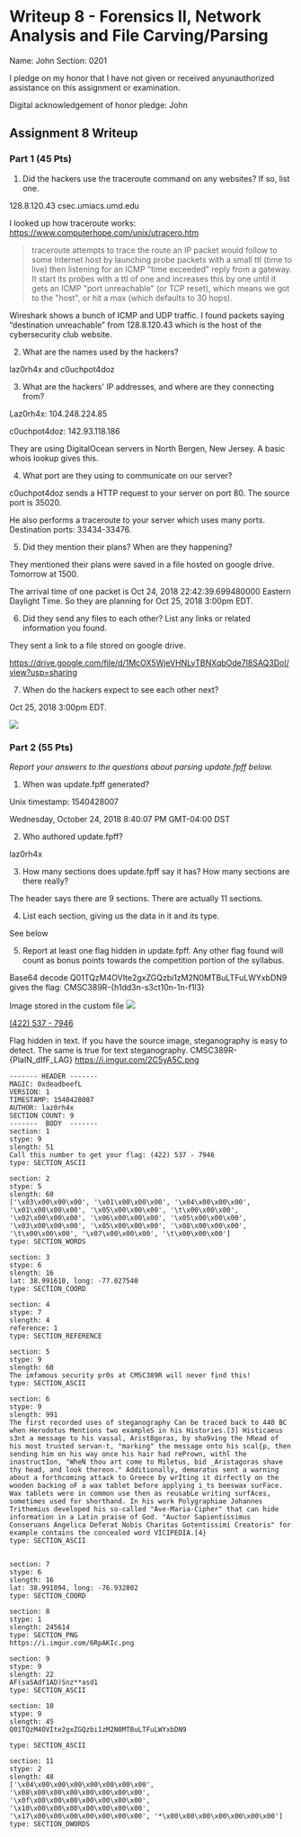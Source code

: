 Writeup 8 - Forensics II, Network Analysis and File Carving/Parsing
=====

Name: John
Section: 0201

I pledge on my honor that I have not given or received anyunauthorized assistance on this assignment or examination.

Digital acknowledgement of honor pledge: John

## Assignment 8 Writeup

### Part 1 (45 Pts)
1. Did the hackers use the traceroute command on any websites? If so, list one.

128.8.120.43 csec.umiacs.umd.edu

I looked up how traceroute works: https://www.computerhope.com/unix/utracero.htm

>traceroute attempts to trace the route an IP packet would follow to some Internet host by launching probe packets with a small ttl (time to live) then listening for an ICMP "time exceeded" reply from a gateway. It start its probes with a ttl of one and increases this by one until it gets an ICMP "port unreachable" (or TCP reset), which means we got to the "host", or hit a max (which defaults to 30 hops).

Wireshark shows a bunch of ICMP and UDP traffic. I found packets saying  “destination unreachable” from 128.8.120.43 which is the host of the cybersecurity club website.


2. What are the names used by the hackers?

laz0rh4x and c0uchpot4doz

3.	What are the hackers' IP addresses, and where are they connecting from?

Laz0rh4x: 104.248.224.85

c0uchpot4doz: 142.93.118.186

They are using DigitalOcean servers in North Bergen, New Jersey. A basic whois lookup gives this.

4. What port are they using to communicate on our server?

c0uchpot4doz sends a HTTP request to your server on port 80. The source port is 35020.

He also performs a traceroute to your server which uses many ports. Destination ports: 33434-33476.


5.	Did they mention their plans? When are they happening?

They mentioned their plans were saved in a file hosted on google drive. Tomorrow at 1500. 

The arrival time of one packet is Oct 24, 2018 22:42:39.699480000 Eastern Daylight Time. So they are planning for Oct 25, 2018 3:00pm EDT.


6. Did they send any files to each other? List any links or related information you found.

They sent a link to a file stored on google drive.

https://drive.google.com/file/d/1McOX5WjeVHNLyTBNXqbOde7l8SAQ3DoI/view?usp=sharing 

7.	When do the hackers expect to see each other next?

Oct 25, 2018 3:00pm EDT.


![](https://i.imgur.com/txazKi0.png)


### Part 2 (55 Pts)

*Report your answers to the questions about parsing update.fpff below.*

1.	When was update.fpff generated?

Unix timestamp: 1540428007

Wednesday, October 24, 2018 8:40:07 PM GMT-04:00 DST

2.	Who authored update.fpff?

laz0rh4x

3.	How many sections does update.fpff say it has? How many sections are there really?

The header says there are 9 sections. There are actually 11 sections.

4.	List each section, giving us the data in it and its type.

See below

5.	Report at least one flag hidden in update.fpff. Any other flag found will count as bonus points towards the competition portion of the syllabus.


Base64 decode Q01TQzM4OVIte2gxZGQzbi1zM2N0MTBuLTFuLWYxbDN9 gives the flag: CMSC389R-{h1dd3n-s3ct10n-1n-f1l3}

Image stored in the custom file ![](https://i.imgur.com/6RpAKIc.png)

[(422) 537 - 7946](https://www.youtube.com/watch?v=dQw4w9WgXcQ)

Flag hidden in text. If you have the source image, steganography is easy to detect. The same is true for text steganography. CMSC389R-{PlaIN_dIfF_LAG} https://i.imgur.com/2C5yA5C.png



````
------- HEADER -------
MAGIC: 0xdeadbeefL
VERSION: 1
TIMESTAMP: 1540428007
AUTHOR: laz0rh4x
SECTION COUNT: 9
-------  BODY  -------
section: 1
stype: 9
slength: 51
Call this number to get your flag: (422) 537 - 7946
type: SECTION_ASCII

section: 2
stype: 5
slength: 60
['\x03\x00\x00\x00', '\x01\x00\x00\x00', '\x04\x00\x00\x00', '\x01\x00\x00\x00', '\x05\x00\x00\x00', '\t\x00\x00\x00', '\x02\x00\x00\x00', '\x06\x00\x00\x00', '\x05\x00\x00\x00', '\x03\x00\x00\x00', '\x05\x00\x00\x00', '\x08\x00\x00\x00', '\t\x00\x00\x00', '\x07\x00\x00\x00', '\t\x00\x00\x00']
type: SECTION_WORDS

section: 3
stype: 6
slength: 16
lat: 38.991610, long: -77.027540
type: SECTION_COORD

section: 4
stype: 7
slength: 4
reference: 1
type: SECTION_REFERENCE

section: 5
stype: 9
slength: 60
The imfamous security pr0s at CMSC389R will never find this!
type: SECTION_ASCII

section: 6
stype: 9
slength: 991
The first recorded uses of steganography Can be traced back to 440 BC when Herodotus Mentions two exampleS in his Histories.[3] Histicaeus s3nt a message to his vassal, Arist8goras, by sha9ving the hRead of his most trusted servan-t, "marking" the message onto his scal{p, then sending him on his way once his hair had rePrown, withl the inastructIon, "WheN thou art come to Miletus, bid _Aristagoras shave thy head, and look thereon." Additionally, demaratus sent a warning about a forthcoming attack to Greece by wrIting it dirfectly on the wooden backing oF a wax tablet before applying i_ts beeswax surFace. Wax tablets were in common use then as reusabLe writing surfAces, sometimes used for shorthand. In his work Polygraphiae Johannes Trithemius developed his so-called "Ave-Maria-Cipher" that can hide information in a Latin praise of God. "Auctor Sapientissimus Conseruans Angelica Deferat Nobis Charitas Gotentissimi Creatoris" for example contains the concealed word VICIPEDIA.[4}
type: SECTION_ASCII


section: 7
stype: 6
slength: 16
lat: 38.991094, long: -76.932802
type: SECTION_COORD

section: 8
stype: 1
slength: 245614
type: SECTION_PNG
https://i.imgur.com/6RpAKIc.png

section: 9
stype: 9
slength: 22
AF(saSAdf1AD)Snz**asd1
type: SECTION_ASCII

section: 10
stype: 9
slength: 45
Q01TQzM4OVIte2gxZGQzbi1zM2N0MTBuLTFuLWYxbDN9

type: SECTION_ASCII

section: 11
stype: 2
slength: 48
['\x04\x00\x00\x00\x00\x00\x00\x00', '\x08\x00\x00\x00\x00\x00\x00\x00', '\x0f\x00\x00\x00\x00\x00\x00\x00', '\x10\x00\x00\x00\x00\x00\x00\x00', '\x17\x00\x00\x00\x00\x00\x00\x00', '*\x00\x00\x00\x00\x00\x00\x00']
type: SECTION_DWORDS
````
